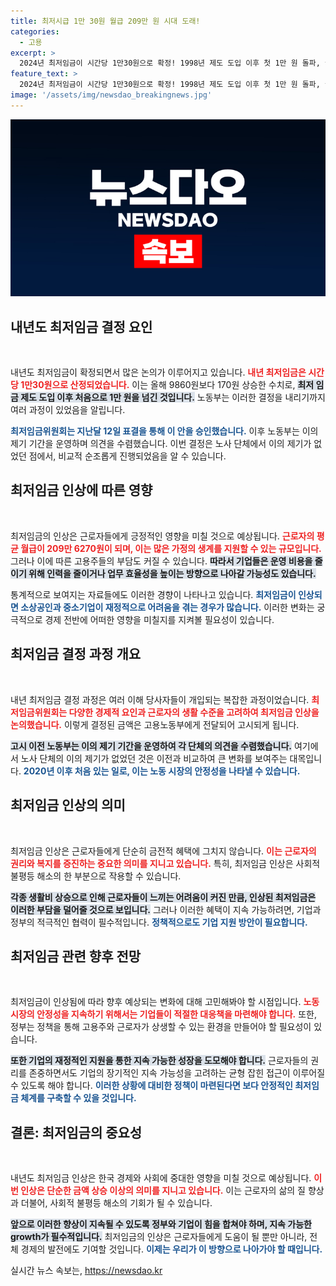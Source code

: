 ```yaml
---
title: 최저시급 1만 30원 월급 209만 원 시대 도래!
categories:
  - 고용
excerpt: >
  2024년 최저임금이 시간당 1만30원으로 확정! 1998년 제도 도입 이후 첫 1만 원 돌파, 월 209만 원 이상으로 증가했습니다. 노사 간 이의 제기 없는 안정된 결정은 의미가 큽니다!
feature_text: >
  2024년 최저임금이 시간당 1만30원으로 확정! 1998년 제도 도입 이후 첫 1만 원 돌파, 월 209만 원 이상으로 증가했습니다. 노사 간 이의 제기 없는 안정된 결정은 의미가 큽니다!
image: '/assets/img/newsdao_breakingnews.jpg'
---
```


<p><img src="/assets/img/newsdao_breakingnews.jpg" alt="cryptoinkorea 속보" /></p>

<h2 data-ke-size="size26">내년도 최저임금 결정 요인</h2>

<p data-ke-size="size16">&nbsp;</p>

<p>내년도 최저임금이 확정되면서 많은 논의가 이루어지고 있습니다. <b><span style="color: #ee2323;">내년 최저임금은 시간당 1만30원으로 산정되었습니다.</span></b> 이는 올해 9860원보다 170원 상승한 수치로, <b><span style="background-color: #21538527;">최저 임금 제도 도입 이후 처음으로 1만 원을 넘긴 것입니다.</span></b> 노동부는 이러한 결정을 내리기까지 여러 과정이 있었음을 알립니다. </p>

<p><b><span style="color: #1a5490;">최저임금위원회는 지난달 12일 표결을 통해 이 안을 승인했습니다.</span></b> 이후 노동부는 이의 제기 기간을 운영하며 의견을 수렴했습니다. 이번 결정은 노사 단체에서 이의 제기가 없었던 점에서, 비교적 순조롭게 진행되었음을 알 수 있습니다.</p>

<h2 data-ke-size="size26">최저임금 인상에 따른 영향</h2>

<p data-ke-size="size16">&nbsp;</p>

<p>최저임금의 인상은 근로자들에게 긍정적인 영향을 미칠 것으로 예상됩니다. <b><span style="color: #ee2323;">근로자의 평균 월급이 209만 6270원이 되며, 이는 많은 가정의 생계를 지원할 수 있는 규모입니다.</span></b> 그러나 이에 따른 고용주들의 부담도 커질 수 있습니다. <b><span style="background-color: #21538527;">따라서 기업들은 운영 비용을 줄이기 위해 인력을 줄이거나 업무 효율성을 높이는 방향으로 나아갈 가능성도 있습니다.</span></b></p>

<p>통계적으로 보여지는 자료들에도 이러한 경향이 나타나고 있습니다. <b><span style="color: #1a5490;">최저임금이 인상되면 소상공인과 중소기업이 재정적으로 어려움을 겪는 경우가 많습니다.</span></b> 이러한 변화는 궁극적으로 경제 전반에 어떠한 영향을 미칠지를 지켜볼 필요성이 있습니다.</p>

<h2 data-ke-size="size26">최저임금 결정 과정 개요</h2>

<p data-ke-size="size16">&nbsp;</p>

<p>내년 최저임금 결정 과정은 여러 이해 당사자들이 개입되는 복잡한 과정이었습니다. <b><span style="color: #ee2323;">최저임금위원회는 다양한 경제적 요인과 근로자의 생활 수준을 고려하여 최저임금 인상을 논의했습니다.</span></b> 이렇게 결정된 금액은 고용노동부에게 전달되어 고시되게 됩니다. </p>

<p><b><span style="background-color: #21538527;">고시 이전 노동부는 이의 제기 기간을 운영하여 각 단체의 의견을 수렴했습니다.</span></b> 여기에서 노사 단체의 이의 제기가 없었던 것은 이전과 비교하여 큰 변화를 보여주는 대목입니다. <b><span style="color: #1a5490;">2020년 이후 처음 있는 일로, 이는 노동 시장의 안정성을 나타낼 수 있습니다.</span></b></p>

<h2 data-ke-size="size26">최저임금 인상의 의미</h2>

<p data-ke-size="size16">&nbsp;</p>

<p>최저임금 인상은 근로자들에게 단순히 금전적 혜택에 그치지 않습니다. <b><span style="color: #ee2323;">이는 근로자의 권리와 복지를 증진하는 중요한 의미를 지니고 있습니다.</span></b> 특히, 최저임금 인상은 사회적 불평등 해소의 한 부분으로 작용할 수 있습니다. </p>

<p><b><span style="background-color: #21538527;">각종 생활비 상승으로 인해 근로자들이 느끼는 어려움이 커진 만큼, 인상된 최저임금은 이러한 부담을 덜어줄 것으로 보입니다.</span></b> 그러나 이러한 혜택이 지속 가능하려면, 기업과 정부의 적극적인 협력이 필수적입니다. <b><span style="color: #1a5490;">정책적으로도 기업 지원 방안이 필요합니다.</span></b></p>

<h2 data-ke-size="size26">최저임금 관련 향후 전망</h2>

<p data-ke-size="size16">&nbsp;</p>

<p>최저임금이 인상됨에 따라 향후 예상되는 변화에 대해 고민해봐야 할 시점입니다. <b><span style="color: #ee2323;">노동 시장의 안정성을 지속하기 위해서는 기업들이 적절한 대응책을 마련해야 합니다.</span></b> 또한, 정부는 정책을 통해 고용주와 근로자가 상생할 수 있는 환경을 만들어야 할 필요성이 있습니다.</p>

<p><b><span style="background-color: #21538527;">또한 기업의 재정적인 지원을 통한 지속 가능한 성장을 도모해야 합니다.</span></b> 근로자들의 권리를 존중하면서도 기업의 장기적인 지속 가능성을 고려하는 균형 잡힌 접근이 이루어질 수 있도록 해야 합니다. <b><span style="color: #1a5490;">이러한 상황에 대비한 정책이 마련된다면 보다 안정적인 최저임금 체계를 구축할 수 있을 것입니다.</span></b></p>

<h2 data-ke-size="size26">결론: 최저임금의 중요성</h2>

<p data-ke-size="size16">&nbsp;</p>

<p>내년도 최저임금 인상은 한국 경제와 사회에 중대한 영향을 미칠 것으로 예상됩니다. <b><span style="color: #ee2323;">이번 인상은 단순한 금액 상승 이상의 의미를 지니고 있습니다.</span></b> 이는 근로자의 삶의 질 향상과 더불어, 사회적 불평등 해소의 기회가 될 수 있습니다. </p>

<p><b><span style="background-color: #21538527;">앞으로 이러한 향상이 지속될 수 있도록 정부와 기업이 힘을 합쳐야 하며, 지속 가능한 growth가 필수적입니다.</span></b> 최저임금의 인상은 근로자들에게 도움이 될 뿐만 아니라, 전체 경제의 발전에도 기여할 것입니다. <b><span style="color: #1a5490;">이제는 우리가 이 방향으로 나아가야 할 때입니다.</span></b></p>

<p data-ke-size="size16"></p>
실시간 뉴스 속보는, <a href="https://newsdao.kr" rel="dofollow">https://newsdao.kr</a>


